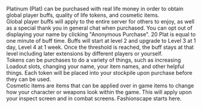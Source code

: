 Platinum (Plat) can be purchased with real life money in order to obtain global player buffs, quality of life tokens, and cosmetic items. 
<br />
Global player buffs will apply to the entire server for others to enjoy, as well as a special thank you in general chat when purchased. You can opt out of displaying your name by clicking "Anonymous Purchase". 20 Plat is equal to one minute of buff time. Buffs will start at level 2 and upgrade to Level 3 at 1 day, Level 4 at 1 week. Once the threshold is reached, the buff stays at that level including later extensions by different players or yourself.
<br />
Tokens can be purchases to do a variety of things, such as increasing Loadout slots, changing your name, your item names, and other helpful things. Each token will be placed into your stockpile upon purchase before they can be used.
<br />
Cosmetic  items are items that can be applied over in game items to change how your character or weapons look within the game. This will apply upon your inspect screen and in combat screens. Fashionscape starts here.